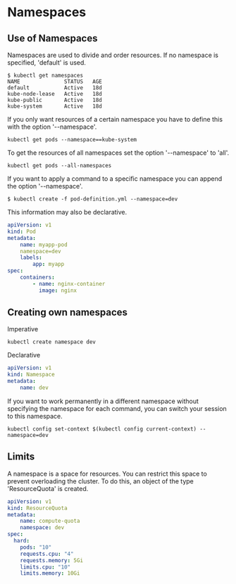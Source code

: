# Namespaces

## Use of Namespaces

Namespaces are used to divide and order resources. If no namespace is specified, 'default' is used.

```console
$ kubectl get namespaces
NAME              STATUS   AGE
default           Active   18d
kube-node-lease   Active   18d
kube-public       Active   18d
kube-system       Active   18d
```

If you only want resources of a certain namespace you have to define this with the option '--namespace'.

```console
kubectl get pods --namespace==kube-system
```

To get the resources of all namespaces set the option '--namespace' to 'all'.

```console
kubectl get pods --all-namespaces
```

If you want to apply a command to a specific namespace you can append the option '--namespace'.

```console
$ kubectl create -f pod-definition.yml --namespace=dev
```

This information may also be declarative.

```yaml
apiVersion: v1
kind: Pod
metadata:
    name: myapp-pod
    namespace=dev
    labels:
        app: myapp
spec:
    containers:
        - name: nginx-container
          image: nginx
```

## Creating own namespaces

Imperative

```console
kubectl create namespace dev
```

Declarative

```yaml
apiVersion: v1
kind: Namespace
metadata:
    name: dev
```

If you want to work permanently in a different namespace without specifying the namespace for each command, you can switch your session to this namespace. 

```console
kubectl config set-context $(kubectl config current-context) --namespace=dev
```

## Limits

A namespace is a space for resources. You can restrict this space to prevent overloading the cluster. To do this, an object of the type 'ResourceQuota' is created.

```yaml
apiVersion: v1
kind: ResourceQuota
metadata:
    name: compute-quota
    namespace: dev
spec:
  hard:
    pods: "10"
    requests.cpu: "4"
    requests.memory: 5Gi
    limits.cpu: "10"
    limits.memory: 10Gi
```
